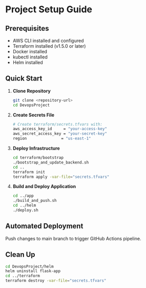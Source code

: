 # Project Setup Guide

## Prerequisites
- AWS CLI installed and configured
- Terraform installed (v1.5.0 or later)
- Docker installed
- kubectl installed
- Helm installed

## Quick Start

1. **Clone Repository**
   ```bash
   git clone <repository-url>
   cd DevopsProject
   ```

2. **Create Secrets File**
   ```bash
   # Create terraform/secrets.tfvars with:
   aws_access_key_id     = "your-access-key"
   aws_secret_access_key = "your-secret-key"
   region               = "us-east-1"
   ```

3. **Deploy Infrastructure**
   ```bash
   cd terraform/bootstrap
   ./bootstrap_and_update_backend.sh
   cd ..
   terraform init
   terraform apply -var-file="secrets.tfvars"
   ```

4. **Build and Deploy Application**
   ```bash
   cd ../app
   ./build_and_push.sh
   cd ../helm
   ./deploy.sh
   ```

## Automated Deployment
Push changes to main branch to trigger GitHub Actions pipeline.

## Clean Up
```bash
cd DevopsProject/helm
helm uninstall flask-app
cd ../terraform
terraform destroy -var-file="secrets.tfvars"
```